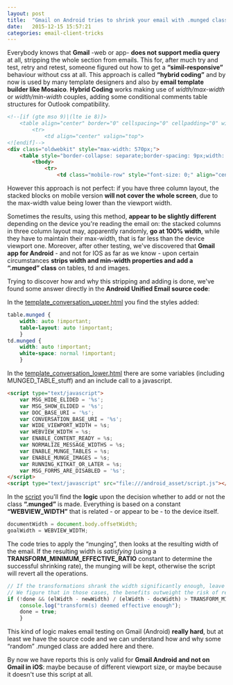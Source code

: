 ```yaml
---
layout: post
title:  "Gmail on Android tries to shrink your email with .munged class"
date:   2015-12-15 15:57:21
categories: email-client-tricks
---
```

Everybody knows that **Gmail** -web or app- **does not support media query** at all, stripping the whole *<style></style>* section from emails.
This for, after much try and test, retry and retest, someone figured out how to get a **“simil-responsive”** behaviour without css at all. This approach is called **“hybrid coding”** and by now is used by many template designers and also by **email template builder like Mosaico**.
**Hybrid Coding** works making use of *width/max-width* or *width/min-width* couples, adding some conditional comments table structures for Outlook compatibility.

```html
<!--[if (gte mso 9)|(lte ie 8)]>
    <table align="center" border="0" cellspacing="0" cellpadding="0" width="570">
        <tr>
            <td align="center" valign="top">
<![endif]-->
<div class="oldwebkit" style="max-width: 570px;">
    <table style="border-collapse: separate;border-spacing: 9px;width: 100%;max-width: 570px;background-color: #fff;" class="vb-row fullpad" bgcolor="#ffffff" border="0" cellpadding="0" cellspacing="9" width="570">
        <tbody>
            <tr>
                <td class="mobile-row" style="font-size: 0;" align="center" valign="top">[...]
```

However this approach is not perfect: if you have three column layout, the stacked blocks on mobile version **will not cover the whole screen**, due to the max-width value being lower than the viewport width.

<!--more-->

Sometimes the results, using this method, **appear to be slightly different** depending on the device you're reading the email on: the stacked columns in three column layout may, apparently randomly, **go at 100% width**, while they have to maintain their max-width, that is far less than the device viewport one. 
Moreover, after other testing, we've discovered that **Gmail app for Android** - and not for IOS as far as we know - upon certain circumstances **strips width and min-width properties and add a “.munged” class** on tables, td and images.

Trying to discover how and why this stripping and adding is done, we've found some answer directly in the **Android Unified Email source code**:

In the [template_conversation_upper.html](https://android.googlesource.com/platform/packages/apps/UnifiedEmail/+/525dfca7775adf3e01bb033122c9c7ed226ed213/res/raw/template_conversation_upper.html) you find the styles added:

```css
table.munged {
    width: auto !important;
    table-layout: auto !important;
    }
td.munged {
    width: auto !important;
    white-space: normal !important;
    }
```

In the [template_conversation_lower.html](https://android.googlesource.com/platform/packages/apps/UnifiedEmail/+/525dfca7775adf3e01bb033122c9c7ed226ed213/res/raw/template_conversation_lower.html) there are some variables (including MUNGED_TABLE_stuff) and an include call to a javascript.

```html   
<script type="text/javascript">
    var MSG_HIDE_ELIDED = '%s';
    var MSG_SHOW_ELIDED = '%s';
    var DOC_BASE_URI = '%s';
    var CONVERSATION_BASE_URI = '%s';
    var WIDE_VIEWPORT_WIDTH = %s;
    var WEBVIEW_WIDTH = %s;
    var ENABLE_CONTENT_READY = %s;
    var NORMALIZE_MESSAGE_WIDTHS = %s;
    var ENABLE_MUNGE_TABLES = %s;
    var ENABLE_MUNGE_IMAGES = %s;
    var RUNNING_KITKAT_OR_LATER = %s;
    var MSG_FORMS_ARE_DISABLED = '%s';
</script>
<script type="text/javascript" src="file:///android_asset/script.js"></script>
```

In the [script](https://android.googlesource.com/platform/packages/apps/UnifiedEmail/+/525dfca7775adf3e01bb033122c9c7ed226ed213/assets/script.js#245) you'll find the **logic** upon the decision whether to add or not the class **“.munged”** is made.
Everything is based on a constant **“WEBVIEW_WIDTH”** that is related - or appear to be - to the device itself.

```javascript  
documentWidth = document.body.offsetWidth;
goalWidth = WEBVIEW_WIDTH;
```

The code tries to apply the “munging”, then looks at the resulting width of the email.
If the resulting width is *satisfying* (using a **TRANSFORM_MINIMUM_EFFECTIVE_RATIO** constant to determine the successful shrinking rate), the munging will be kept, otherwise the script will revert all the operations. 

```javascript  
// If the transformations shrank the width significantly enough, leave them in place.
// We figure that in those cases, the benefits outweight the risk of rendering artifacts.
if (!done && (elWidth - newWidth) / (elWidth - docWidth) > TRANSFORM_MINIMUM_EFFECTIVE_RATIO) {
    console.log("transform(s) deemed effective enough");
    done = true;
    }
```

This kind of logic makes email testing on Gmail (Android) **really hard**, but at least we have the source code and we can understand how and why some “random” .munged class are added here and there.

By now we have reports this is only valid for **Gmail Android and not on Gmail in iOS**: maybe because of different viewport size, or maybe because it doesn't use this script at all.

